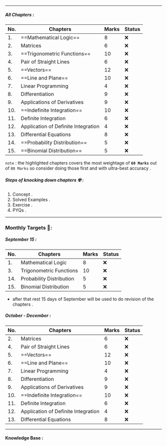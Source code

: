 
---

##### All Chapters :

| No. | Chapters                            | Marks | Status |
| --- | ----------------------------------- | ----- | ------ |
| 1.  | ==Mathematical Logic==              | 8     | ❌      |
| 2.  | Matrices                            | 6     | ❌      |
| 3.  | ==Trigonometric Functions==         | 10    | ❌      |
| 4.  | Pair of Straight Lines              | 6     | ❌      |
| 5.  | ==Vectors==                         | 12    | ❌      |
| 6.  | ==Line and Plane==                  | 10    | ❌      |
| 7.  | Linear Programming                  | 4     | ❌      |
| 8.  | Differentiation                     | 9     | ❌      |
| 9.  | Applications of Derivatives         | 9     | ❌      |
| 10. | ==Indefinite Integration==          | 10    | ❌      |
| 11. | Definite Integration                | 6     | ❌      |
| 12. | Application of Definite Integration | 4     | ❌      |
| 13. | Differential Equations              | 8     | ❌      |
| 14. | ==Probability Distribution==        | 5     | ❌      |
| 15. | ==Binomial Distribution==           | 5     | ❌      |

`note` : the highlighted chapters covers the most weightage of **`60 Marks`** out of `80 Marks` so consider doing those first and with ultra-best accuracy .


##### Steps of knocking down chapters ☢️ :
1. Concept .
2. Solved Examples .
3. Exercise .
4. PYQs .

---

### Monthly Targets 🎯:


##### September 15 :

| No. | Chapters                 | Marks | Status |
| --- | ------------------------ | ----- | ------ |
| 1.  | Mathematical Logic       | 8     | ❌      |
| 3.  | Trigonometric Functions  | 10    | ❌      |
| 14. | Probability Distribution | 5     | ❌      |
| 15. | Binomial Distribution    | 5     | ❌      |
- after that rest 15 days of September will be used to do revision of the chapters .


##### October - December :

| No. | Chapters                            | Marks | Status |
| --- | ----------------------------------- | ----- | ------ |
| 2.  | Matrices                            | 6     | ❌      |
| 4.  | Pair of Straight Lines              | 6     | ❌      |
| 5.  | ==Vectors==                         | 12    | ❌      |
| 6.  | ==Line and Plane==                  | 10    | ❌      |
| 7.  | Linear Programming                  | 4     | ❌      |
| 8.  | Differentiation                     | 9     | ❌      |
| 9.  | Applications of Derivatives         | 9     | ❌      |
| 10. | ==Indefinite Integration==          | 10    | ❌      |
| 11. | Definite Integration                | 6     | ❌      |
| 12. | Application of Definite Integration | 4     | ❌      |
| 13. | Differential Equations              | 8     | ❌      |


---

#### Knowledge Base :



